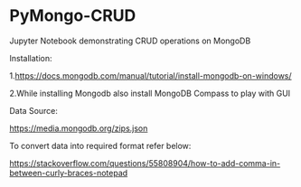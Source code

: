 # PyMongo-CRUD
Jupyter Notebook demonstrating CRUD operations on MongoDB

Installation: 

1.https://docs.mongodb.com/manual/tutorial/install-mongodb-on-windows/

2.While installing Mongodb also install MongoDB Compass to play with GUI



Data Source:

https://media.mongodb.org/zips.json


To convert data into required format refer below:

https://stackoverflow.com/questions/55808904/how-to-add-comma-in-between-curly-braces-notepad
